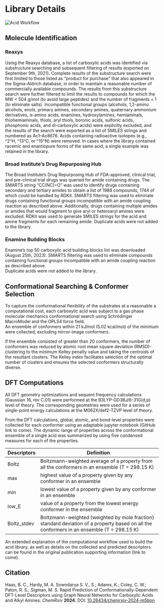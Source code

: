 # Library Details

<div class="centered-container">
     <img src="content/acids-workflow.png" alt="Acid Workflow" class="responsive-image">
</div>

## Molecule Identification

### Reaxys
Using the Reaxys database, a list of carboxylic acids was identified via substructure searching and subsequent filtering of results (exported on September 9th, 2021). 
Complete results of the substructure search were first limited to those listed as “product for purchase” that also appeared in the Sigma-Aldrich database, in order to maintain a reasonable number of commercially available compounds. 
The results from this substructure search were further filtered to limit the results to compounds for which the MW < 504 g/mol (to avoid large peptides) and the number of fragments = 1 (to eliminate salts). 
Incompatible functional groups (alcohols, 1,2-amino alcohols, enols, primary amines, secondary amines, quaternary ammonium derivatives, α-amino acids, enamines, hydroxylamines, hemiaminals, thiohemiaminals, thiols, aryl thiols, boronic acids, sulfonic acids, phosphonic acids, and di-carboxylic acids) were explicitly excluded, and the results of the search were exported as a list of SMILES strings and numbered as Ac1–Ac8676. Acids containing radioactive isotopes (e.g., ^2^H, ^13^C, or ^15^N) were removed. 
In cases where the library contained racemic and enantiopure forms of the same acid, a single example was retained in the library.

### Broad Institute’s Drug Repurposing Hub
The Broad Institute’s Drug Repurposing Hub of FDA-approved, clinical trial, and pre-clinical trial drugs was queried for amide containing drugs. 
The SMARTS string “CC(NC)=O” was used to identify drugs containing secondary and tertiary amides to obtain a list of 1988 compounds, 1744 of which could be handled by RDKit. 
SMARTS filtering was used to eliminate drugs containing functional groups incompatible with an amide coupling reaction as described above. 
Additionally, drugs containing multiple amides or amides that would fragment to give aryl or heteroaryl amines were excluded. 
RDKit was used to generate SMILES strings for the acid and amine fragments for each remaining amide. 
Duplicate acids were not added to the library.

### Enamine Building Blocks
Enamine’s top 50 carboxylic acid building blocks list was downloaded (August 25th, 2023). 
SMARTS filtering was used to eliminate compounds containing functional groups incompatible with an amide coupling reaction as described above.  
Duplicate acids were not added to the library.

## Conformational Searching & Conformer Selection

To capture the conformational flexibility of the substrates at a reasonable a computational cost, each carboxylic acid was subject to a gas phase molecular mechanics conformational search using Schrödinger MacroModel and the OPLS4 force field.  
An ensemble of conformers within 21 kJ/mol (5.02 kcal/mol) of the minimum were collected, excluding mirror-image conformers. 

If the ensemble consisted of greater than 20 conformers, the number of conformers was reduced by atomic root mean square deviation (RMSD)-clustering to the minimum Kelley penalty value and taking the centroids of the resultant clusters. 
The Kelley index facilitates selection of the optimal number of clusters and ensures the selected conformers structurally diverse.

## DFT Computations

All DFT geometry optimizations and sequent frequency calculations (Gaussian 16, rev C.01) were performed at the B3LYP-GD3BJ/6-31G(d,p) level of theory. 
The corresponding geometries were used for a series of single-point energy calculations at the M062X/def2-TZVP level of theory. 

From the DFT calculations, global, atomic, and bond-level properties were collected for each conformer using an adaptable jupyter notebook (GitHub link to come). 
The dynamic range of properties across the conformational ensemble of a single acid was summarized by using five condensed measures for each of the properties.

| Descriptors             | Definition                                                                                      |
| ----------------------- | ------------------------------------------------------------------------------------------------|
| Boltz                   | Boltzmann-weighted average of a property from all the conformers in an ensemble (T = 298.15 K)  |
| max                     | highest value of a property given by any conformer in an ensemble                               |
| min                     | lowest value of a property given by any conformer in an ensemble                                |
| low_E                   | value of a property from the lowest energy conformer in the ensemble                            |
| Boltz_stdev             | Boltzmann-weighted (weighted by mole fraction) standard deviation of a property based on all the conformers in an ensemble (T = 298.15 K) |

An extended explanation of the computational workflow used to build the acid library, as well as details on the collected and predicted descriptors can be found in the original publication supporting information (link to come).

## Citation
Haas, B. C., Hardy, M. A. Sowndarya S. V., S.; Adams, K.; Coley, C. W.; Paton, R. S.; Sigman, M. S. Rapid Prediction of Conformationally-Dependent DFT-Level Descriptors using Graph Neural Networks for Carboxylic Acids and Alkyl Amines. *ChemRxiv* **2024**. DOI: [10.26434/chemrxiv-2024-m5bpn](https://doi.org/10.26434/chemrxiv-2024-m5bpn)
